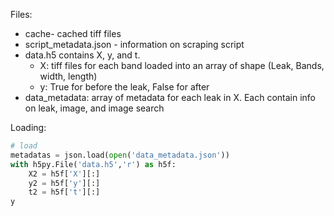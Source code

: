 
Files:
- cache- cached tiff files
- script_metadata.json - information on scraping script
- data.h5 contains X, y, and t.
    - X: tiff files for each band loaded into an array of shape (Leak, Bands, width, length)
    - y: True for before the leak, False for after
- data_metadata: array of metadata for each leak in X. Each contain info on leak, image, and image search
    
Loading: 
```py
# load
metadatas = json.load(open('data_metadata.json'))
with h5py.File('data.h5','r') as h5f:
    X2 = h5f['X'][:]
    y2 = h5f['y'][:]
    t2 = h5f['t'][:]
y
```
    